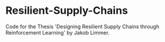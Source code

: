 # Resilient-Supply-Chains
Code for the Thesis 'Designing Resilient Supply Chains through Reinforcement Learning' by Jakob Limmer.
